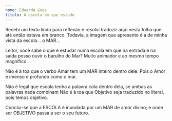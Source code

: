 ```yaml
---
nome: Eduarda Goes
titulo: A escola em que estudo
---
```


Recebi um texto lindo para reflexão e resolvi traduzir aqui nesta folha que até então estava em branco. Todavia, a imagem que apresento é a de minha vista da escola... o MAR...

Leitor, você sabe o que é estudar numa escola em que na entrada e na saída posso ouvir o barulho do Mar? Muito animador e ao mesmo tempo magnífico.

Não é à toa que o verbo Amar tem um MAR inteiro dentro dele. Pois o Amor é imenso e profundo como o mar.

Não é legal que escola tenha a palavra cola dentro dela, se ambas as palavras nada combinam
Não é à toa que Objetivo seja traduzido no literal, pois temos objetivo.

Conclui-se que a ESCOLA é inundada por um MAR de amor divino; e onde ser OBJETIVO passa a ser o seu futuro.




